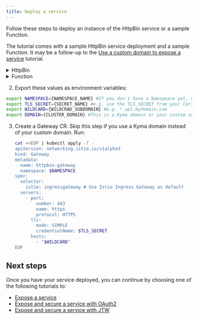 ```yaml
---
title: Deploy a service
---
```


Follow these steps to deploy an instance of the HttpBin service or a sample Function.

The tutorial comes with a sample HttpBin service deployment and a sample Function. It may be a follow-up to the [Use a custom domain to expose a service](./apix-01-own-domain.md) tutorial.

<div tabs>

  <details>
  <summary>
  HttpBin
  </summary>

1. Deploy an instance of the HttpBin service in your Namespace:

  ```bash
  kubectl -n ${NAMESPACE_NAME} create -f https://raw.githubusercontent.com/istio/istio/master/samples/httpbin/httpbin.yaml
  ```

  </details>

  <details>
  <summary>
 Function
  </summary>

1. Create a Function in your Namespace using the [supplied code](./assets/function.yaml):

  ```shell
  kubectl -n ${NAMESPACE_NAME} apply -f https://raw.githubusercontent.com/kyma-project/kyma/main/docs/03-tutorials/assets/function.yaml
  ```

  </details>
</div>

2. Export these values as environment variables:

  ```bash
  export NAMESPACE={NAMESPACE_NAME} #If you don't have a Namspeace yet, create one.
  export TLS_SECRET={SECRET_NAME} #e.g. use the TLS_SECRET from your Certificate CR i.e. httpbin-tls-credentials.
  export WILDCARD={WILDCRAD_SUBDOMAIN} #e.g. *.api.mydomain.com
  export DOMAIN={CLUSTER_DOMAIN} #This is a Kyma domain or your custom subdomain e.g. api.mydomain.com.
  ```

3. Create a Gateway CR. Skip this step if you use a Kyma domain instead of your custom domain. Run:

   ```bash
   cat <<EOF | kubectl apply -f -
   apiVersion: networking.istio.io/v1alpha3
   kind: Gateway
   metadata:
     name: httpbin-gateway
     namespace: $NAMESPACE
   spec:
     selector:
       istio: ingressgateway # Use Istio Ingress Gateway as default
     servers:
       - port:
           number: 443
           name: https
           protocol: HTTPS
         tls:
           mode: SIMPLE
           credentialName: $TLS_SECRET
         hosts:
           - "$WILDCARD"
   EOF
   ```

## Next steps

Once you have your service deployed, you can continue by choosing one of the following tutorials to:

- [Expose a service](../../../03-tutorials/00-api-exposure/apix-02-expose-service-apigateway.md)
- [Expose and secure a service with OAuth2](../../../03-tutorials/00-api-exposure/apix-03-expose-and-secure-service-oauth2.md)
- [Expose and secure a service with JTW](../../../03-tutorials/00-api-exposure/apix-04-expose-and-secure-service-jwt.md)
